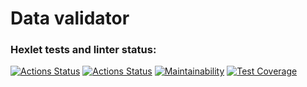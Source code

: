 # Data validator

### Hexlet tests and linter status:
[![Actions Status](https://github.com/paulvino/java-project-78/workflows/hexlet-check/badge.svg)](https://github.com/paulvino/java-project-78/actions)
[![Actions Status](https://github.com/paulvino/java-project-78/actions/workflows/main.yml/badge.svg)](https://github.com/paulvino/java-project-78/actions/workflows/main.yml)
[![Maintainability](https://api.codeclimate.com/v1/badges/bdbaf3df903401712f4d/maintainability)](https://codeclimate.com/github/paulvino/java-project-78/maintainability)
[![Test Coverage](https://api.codeclimate.com/v1/badges/bdbaf3df903401712f4d/test_coverage)](https://codeclimate.com/github/paulvino/java-project-78/test_coverage)